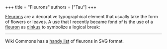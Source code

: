 +++
title = "Fleurons"
authors = ["Tau"]
+++

[Fleurons][fleurons] are a decorative typographical element that usually take the form
of flowers or leaves.
A use that I recently became fond of is the use of a [fleuron][fleurons] as [dinkus] to symbolize a logical break:

---

Wiki Commons has a [handy list] of fleurons in SVG format.

[fleurons]: <https://en.wikipedia.org/wiki/Fleuron_(typography)>
[dinkus]: <https://en.wikipedia.org/wiki/Dinkus>
[handy list]: <https://commons.wikimedia.org/wiki/Category:Fleurons_in_SVG>
